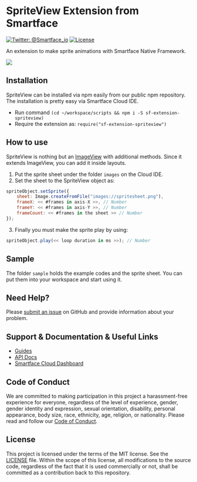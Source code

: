 # SpriteView Extension from Smartface
[![Twitter: @Smartface_io](https://img.shields.io/badge/contact-@Smartface_io-blue.svg?style=flat)](https://twitter.com/smartface_io)
[![License](https://img.shields.io/badge/license-MIT-green.svg?style=flat)](https://raw.githubusercontent.com/smartface/sf-extension-spriteview/master/LICENSE)

An extension to make sprite animations with Smartface Native Framework.

![](https://raw.githubusercontent.com/smartface/sf-extension-spriteview/master/braid.gif)

## Installation
SpriteView can be installed via npm easily from our public npm repository. The installation is pretty easy via Smartface Cloud IDE.

- Run command `(cd ~/workspace/scripts && npm i -S sf-extension-spriteview)`
- Require the extension as: `require("sf-extension-spriteview")`

## How to use
SpriteView is nothing but an [ImageView](http://ref.smartface.io/#!/api/UI.ImageView) with additional methods. Since it extends ImageView, you can add it inside layouts.

1) Put the sprite sheet under the folder `images` on the Cloud IDE. 
2) Set the sheet to the SpriteView object as:
```javascript
spriteObject.setSprite({
	sheet: Image.createFromFile("images://spritesheet.png"),
	frameX: << #frames in axis-X >>, // Number
	frameY: << #frames in axis-Y >>, // Number
	frameCount: << #frames in the sheet >> // Number
});
```
3) Finally you must make the sprite play by using:
```javascript
spriteObject.play(<< loop duration in ms >>); // Number
```

## Sample
The folder `sample` holds the example codes and the sprite sheet. You can put them into your workspace and start using it. 

## Need Help?

Please [submit an issue](https://github.com/smartface/sf-extension-spriteview/issues) on GitHub and provide information about your problem.

## Support & Documentation & Useful Links
- [Guides](https://developer.smartface.io/)
- [API Docs](http://ref.smartface.io/)
- [Smartface Cloud Dashboard](https://cloud.smartface.io)

## Code of Conduct
We are committed to making participation in this project a harassment-free experience for everyone, regardless of the level of experience, gender, gender identity and expression, sexual orientation, disability, personal appearance, body size, race, ethnicity, age, religion, or nationality.
Please read and follow our [Code of Conduct](https://github.com/smartface/sf-extension-spriteview/blob/master/CODE_OF_CONDUCT.md).

## License

This project is licensed under the terms of the MIT license. See the [LICENSE](https://raw.githubusercontent.com/smartface/sf-extension-spriteview/master/LICENSE) file. Within the scope of this license, all modifications to the source code, regardless of the fact that it is used commercially or not, shall be committed as a contribution back to this repository.
